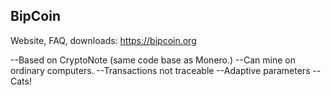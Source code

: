 ## BipCoin

Website, FAQ, downloads: https://bipcoin.org
 
--Based on CryptoNote (same code base as Monero.)
--Can mine on ordinary computers.
--Transactions not traceable
--Adaptive parameters
--Cats!
